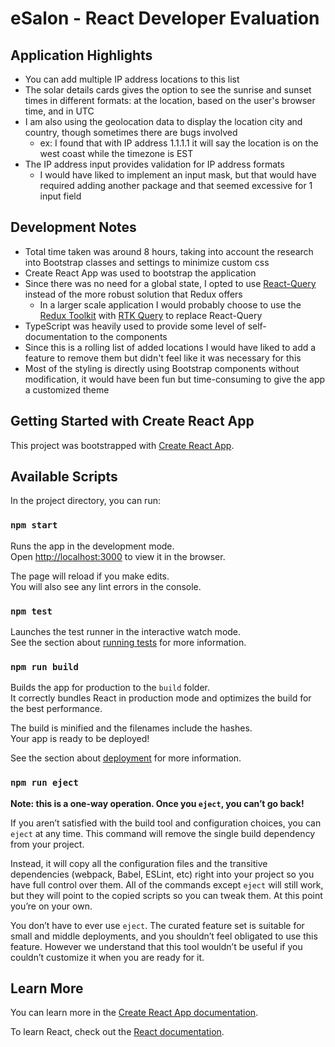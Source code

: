 # eSalon - React Developer Evaluation

## Application Highlights

- You can add multiple IP address locations to this list
- The solar details cards gives the option to see the sunrise and sunset times in different formats: at the location, based on the user's browser time, and in UTC
- I am also using the geolocation data to display the location city and country, though sometimes there are bugs involved
  - ex: I found that with IP address 1.1.1.1 it will say the location is on the west coast while the timezone is EST
- The IP address input provides validation for IP address formats
  - I would have liked to implement an input mask, but that would have required adding another package and that seemed excessive for 1 input field

## Development Notes

- Total time taken was around 8 hours, taking into account the research into Bootstrap classes and settings to minimize custom css
- Create React App was used to bootstrap the application
- Since there was no need for a global state, I opted to use [React-Query](https://react-query-v3.tanstack.com/) instead of the more robust solution that Redux offers
  - In a larger scale application I would probably choose to use the [Redux Toolkit](https://redux-toolkit.js.org/introduction/getting-started) with [RTK Query](https://redux-toolkit.js.org/rtk-query/overview) to replace React-Query
- TypeScript was heavily used to provide some level of self-documentation to the components
- Since this is a rolling list of added locations I would have liked to add a feature to remove them but didn't feel like it was necessary for this
- Most of the styling is directly using Bootstrap components without modification, it would have been fun but time-consuming to give the app a customized theme

## Getting Started with Create React App

This project was bootstrapped with [Create React App](https://github.com/facebook/create-react-app).

## Available Scripts

In the project directory, you can run:

### `npm start`

Runs the app in the development mode.\
Open [http://localhost:3000](http://localhost:3000) to view it in the browser.

The page will reload if you make edits.\
You will also see any lint errors in the console.

### `npm test`

Launches the test runner in the interactive watch mode.\
See the section about [running tests](https://facebook.github.io/create-react-app/docs/running-tests) for more information.

### `npm run build`

Builds the app for production to the `build` folder.\
It correctly bundles React in production mode and optimizes the build for the best performance.

The build is minified and the filenames include the hashes.\
Your app is ready to be deployed!

See the section about [deployment](https://facebook.github.io/create-react-app/docs/deployment) for more information.

### `npm run eject`

**Note: this is a one-way operation. Once you `eject`, you can’t go back!**

If you aren’t satisfied with the build tool and configuration choices, you can `eject` at any time. This command will remove the single build dependency from your project.

Instead, it will copy all the configuration files and the transitive dependencies (webpack, Babel, ESLint, etc) right into your project so you have full control over them. All of the commands except `eject` will still work, but they will point to the copied scripts so you can tweak them. At this point you’re on your own.

You don’t have to ever use `eject`. The curated feature set is suitable for small and middle deployments, and you shouldn’t feel obligated to use this feature. However we understand that this tool wouldn’t be useful if you couldn’t customize it when you are ready for it.

## Learn More

You can learn more in the [Create React App documentation](https://facebook.github.io/create-react-app/docs/getting-started).

To learn React, check out the [React documentation](https://reactjs.org/).
